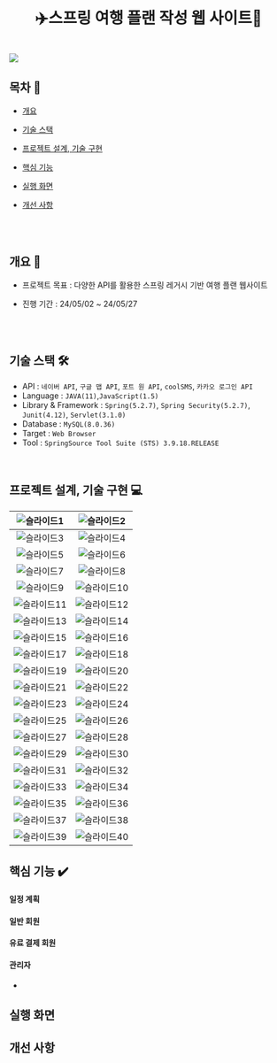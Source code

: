 <h1 align="center"><b>✈️스프링 여행 플랜 작성 웹 사이트🚢</b></h1>
<br/>
<img src="https://github.com/Leehyob/SpringProject/assets/157094625/cb71c84d-691a-44c6-ad14-49d0eb3dcd3e">


## 목차 🚩
- [개요](https://github.com/Leehyob/SpringProject.git/#-개요)
  
- [기술 스택](https://github.com/Leehyob/SpringProject.git/#-기술-스택)
  
- [프로젝트 설계, 기술 구현](https://github.com/Leehyob/SpringProject.git/#-프로젝트-설계,-기술-구현)
  
- [핵심 기능](https://github.com/Leehyob/SpringProject.git/#-핵심-기능)
  
- [실행 화면](https://github.com/Leehyob/SpringProject.git/#-실행-화면)
  
- [개선 사항](https://github.com/Leehyob/SpringProject.git/#-개선-사항)
  
<br><br>
  
## 개요 📝
- 프로젝트 목표 : 다양한 API를 활용한 스프링 레거시 기반 여행 플랜 웹사이트
- 진행 기간 : 24/05/02 ~ 24/05/27

  <br>
  <br>
  
## 기술 스택 🛠️
- API : `네이버 API`, `구글 맵 API`, `포트 원 API`, `coolSMS`, `카카오 로그인 API`
- Language : `JAVA(11)`,`JavaScript(1.5)`
- Library & Framework : `Spring(5.2.7)`, `Spring Security(5.2.7)`, `Junit(4.12)`, `Servlet(3.1.0)`
- Database : `MySQL(8.0.36)`
- Target :  `Web Browser`
- Tool : `SpringSource Tool Suite (STS) 3.9.18.RELEASE`
  <br/>
<br/>

## 프로젝트 설계, 기술 구현 💻
| **![슬라이드1](https://github.com/Leehyob/SpringProject/assets/157094625/e9b5d87e-2edf-499f-bec0-7b4b688533f3)** | **![슬라이드2](https://github.com/Leehyob/SpringProject/assets/157094625/5486ff60-5be7-42e0-b4ba-7cf18f269df8)** |
| :------: | :-------: |
| ![슬라이드3](https://github.com/Leehyob/SpringProject/assets/157094625/a8a75eb2-6243-4294-ac5a-e1aadff24660) | ![슬라이드4](https://github.com/Leehyob/SpringProject/assets/157094625/b5b0932a-5d10-4c96-943c-8422cc9d0acf) |
| ![슬라이드5](https://github.com/Leehyob/SpringProject/assets/157094625/09b05d86-db90-4586-b71d-4b26b99bec6b) | ![슬라이드6](https://github.com/Leehyob/SpringProject/assets/157094625/d2f59554-53b9-40d0-bb71-d37975739a1d) |
| ![슬라이드7](https://github.com/Leehyob/SpringProject/assets/157094625/3d1b89bc-f24c-430d-b013-ef39e85e8c10) | ![슬라이드8](https://github.com/Leehyob/SpringProject/assets/157094625/a9bad10b-0cf2-4e4d-97d0-0c68af1b4ae9) |
| ![슬라이드9](https://github.com/Leehyob/SpringProject/assets/157094625/86fedbd5-fcb9-493d-8dbb-7fdb760c5c3f) | ![슬라이드10](https://github.com/Leehyob/SpringProject/assets/157094625/76e98552-e941-4b4e-9d81-6e2e236be012) |
| ![슬라이드11](https://github.com/Leehyob/SpringProject/assets/157094625/53e962e5-33f8-41d4-8828-fa394e9297b0) | ![슬라이드12](https://github.com/Leehyob/SpringProject/assets/157094625/9e4e24cf-cc2d-4336-91bd-49c4621e6ce5) |
| ![슬라이드13](https://github.com/Leehyob/SpringProject/assets/157094625/0929602b-0840-4af9-8db0-4118222b0603) | ![슬라이드14](https://github.com/Leehyob/SpringProject/assets/157094625/01f1a5a1-371e-4ef4-9b7f-9fe80cd241da) |
| ![슬라이드15](https://github.com/Leehyob/SpringProject/assets/157094625/5efc7617-ec17-4504-ac9f-a37433b8e998) | ![슬라이드16](https://github.com/Leehyob/SpringProject/assets/157094625/76b6789d-e555-4495-984c-b819f549f1f2) |
| ![슬라이드17](https://github.com/Leehyob/SpringProject/assets/157094625/4495183a-f736-4401-b1fc-8dc648776071) | ![슬라이드18](https://github.com/Leehyob/SpringProject/assets/157094625/42026492-b765-4c48-a255-0fc429d8e7f8) |
| ![슬라이드19](https://github.com/Leehyob/SpringProject/assets/157094625/84d460fe-0b39-42af-bb0a-a09da1a3fb4d) | ![슬라이드20](https://github.com/Leehyob/SpringProject/assets/157094625/94d0c154-56ea-4fbf-b0d1-265dc6f588be) |
| ![슬라이드21](https://github.com/Leehyob/SpringProject/assets/157094625/16dcdd09-adc3-406b-a40e-0b2660d7eeb6) | ![슬라이드22](https://github.com/Leehyob/SpringProject/assets/157094625/0eee73ad-ee9c-436d-9c7d-92dabed8f085) |
| ![슬라이드23](https://github.com/Leehyob/SpringProject/assets/157094625/f63b210b-4081-41a8-aa0d-a0bc92dd23fe) | ![슬라이드24](https://github.com/Leehyob/SpringProject/assets/157094625/72bb7645-e011-4fa8-8db1-f61584a321fc) |
| ![슬라이드25](https://github.com/Leehyob/SpringProject/assets/157094625/0fccc5bb-c2cc-458c-b03a-9fc612f6581e) | ![슬라이드26](https://github.com/Leehyob/SpringProject/assets/157094625/77849ac7-21eb-4f0d-954e-accce41cd289) |
| ![슬라이드27](https://github.com/Leehyob/SpringProject/assets/157094625/e895fd7d-3002-4032-bff8-f459d3672762) | ![슬라이드28](https://github.com/Leehyob/SpringProject/assets/157094625/dd2acc68-a058-4629-9529-64df2f8e2482) |
| ![슬라이드29](https://github.com/Leehyob/SpringProject/assets/157094625/b3b62657-ee80-4a42-b5e9-42f23435c099) | ![슬라이드30](https://github.com/Leehyob/SpringProject/assets/157094625/ea3a737e-0893-4784-bb29-7ed28f2b8b43) |
| ![슬라이드31](https://github.com/Leehyob/SpringProject/assets/157094625/c47f805b-80ba-4758-b739-74b6dac025dc) | ![슬라이드32](https://github.com/Leehyob/SpringProject/assets/157094625/b8d48de5-f5a9-4c12-8871-e9be9e6e36b6) |
| ![슬라이드33](https://github.com/Leehyob/SpringProject/assets/157094625/eab31a7e-8737-432e-b95f-16d2bab4a3fe) | ![슬라이드34](https://github.com/Leehyob/SpringProject/assets/157094625/897b051b-400d-4d2c-8858-38d77395d042) |
| ![슬라이드35](https://github.com/Leehyob/SpringProject/assets/157094625/c9d7fe27-8ba4-4b78-9781-8bc753c2792d) | ![슬라이드36](https://github.com/Leehyob/SpringProject/assets/157094625/f5ee6589-89e3-4b30-bf3d-0cefc7057e51) |
| ![슬라이드37](https://github.com/Leehyob/SpringProject/assets/157094625/c64b011a-de59-47c0-9be3-34be671e8b6e) | ![슬라이드38](https://github.com/Leehyob/SpringProject/assets/157094625/2425dce3-9ec4-4df7-aa54-10db539b5708) |
| ![슬라이드39](https://github.com/Leehyob/SpringProject/assets/157094625/8fa6aa33-1cd2-47a6-84c8-fc2da5d4d959) | ![슬라이드40](https://github.com/Leehyob/SpringProject/assets/157094625/5537ba44-b5d0-46b8-b820-2e818f53fc73) | 


## 핵심 기능 ✔️

#### 일정 계획
#### 일반 회원
#### 유료 결제 회원
#### 관리자
- 


## 실행 화면
## 개선 사항
